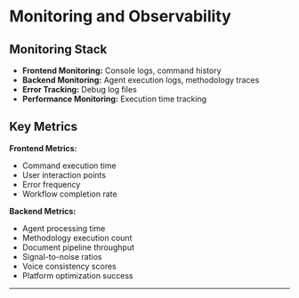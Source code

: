 # **Monitoring and Observability**

## **Monitoring Stack**

- **Frontend Monitoring:** Console logs, command history
- **Backend Monitoring:** Agent execution logs, methodology traces
- **Error Tracking:** Debug log files
- **Performance Monitoring:** Execution time tracking

## **Key Metrics**

**Frontend Metrics:**
- Command execution time
- User interaction points
- Error frequency
- Workflow completion rate

**Backend Metrics:**
- Agent processing time
- Methodology execution count
- Document pipeline throughput
- Signal-to-noise ratios
- Voice consistency scores
- Platform optimization success

---
